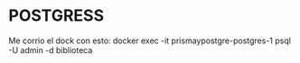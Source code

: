 # POSTGRESS
Me corrio el dock con esto:
docker exec -it prismaypostgre-postgres-1 psql -U admin -d biblioteca
